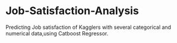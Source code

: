 # Job-Satisfaction-Analysis
Predicting Job satisfaction of Kagglers with several categorical and numerical data,using Catboost Regressor.
